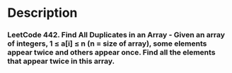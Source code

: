 <h1>Description</h1>


<h3>LeetCode 442. Find All Duplicates in an Array - Given an array of integers, 1 ≤ a[i] ≤ n (n = size of array), some elements appear twice and others appear once.  Find all the elements that appear twice in this array.</h3>
